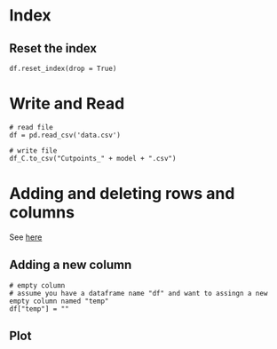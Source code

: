 # Index
## Reset the index
```
df.reset_index(drop = True)
```

# Write and Read
```
# read file
df = pd.read_csv('data.csv')

# write file
df_C.to_csv("Cutpoints_" + model + ".csv")
```

# Adding and deleting rows and columns
See [here](1)
## Adding a new column
```
# empty column
# assume you have a dataframe name "df" and want to assingn a new empty column named "temp"
df["temp"] = ""
```

## Plot
```

```

[1]:https://qiita.com/HirofumiYashima/items/3c46cd17ca8295b22137